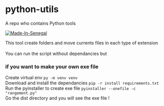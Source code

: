 # python-utils
A repo who contains Python tools


[![Made-In-Senegal](https://github.com/GalsenDev221/made.in.senegal/blob/master/assets/badge.svg)](https://github.com/GalsenDev221/made.in.senegal)

This tool create folders and move currents files in each type of extension<br> 
<br>You can run the script without dependancies but

### if you want to make your own exe file <br>

Create virtual env `py -m venv venv` <br>
Download and install the dependancies `pip -r install requirements.txt` <br>
Run the pyinstaller to create exe file  `pyinstaller --onefile -c "rangement.py"` <br>
Go the dist directory and you will see the exe file !
